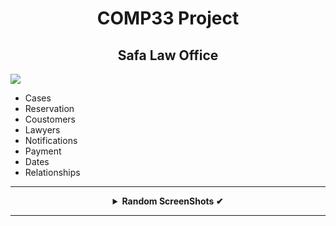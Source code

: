  <H1 align="center" > <strong> COMP33 Project </strong> </H1>

 <H2 align="center" > <strong> Safa Law Office </strong> </H2>
 
 ![](https://github.com/Tariq0Odeh/University/blob/main/COMP333%20-%20Database%20Systems/1.png)
  

 *  Cases
 *  Reservation
 *  Coustomers
 *  Lawyers
 *  Notifications
 *  Payment
 *  Dates 
 *  Relationships 
 ***
 <details align="center">
<summary><b> Random ScreenShots ✔</b></summary>
<table>
  <thead>
 </p>
 
 ![](https://github.com/Tariq0Odeh/University/blob/main/COMP333%20-%20Database%20Systems/2.png)
 ![](https://github.com/Tariq0Odeh/University/blob/main/COMP333%20-%20Database%20Systems/3.png)
 ![](https://github.com/Tariq0Odeh/University/blob/main/COMP333%20-%20Database%20Systems/4.png)
 ![](https://github.com/Tariq0Odeh/University/blob/main/COMP333%20-%20Database%20Systems/5.png)
 
<br />
</table>
</details>

***
